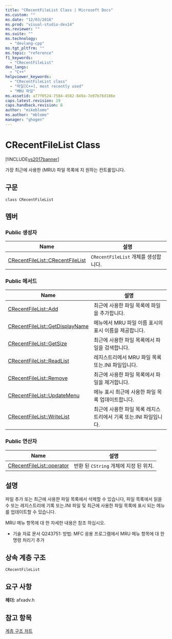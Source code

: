 ```yaml
---
title: "CRecentFileList Class | Microsoft Docs"
ms.custom: ""
ms.date: "12/03/2016"
ms.prod: "visual-studio-dev14"
ms.reviewer: ""
ms.suite: ""
ms.technology: 
  - "devlang-cpp"
ms.tgt_pltfrm: ""
ms.topic: "reference"
f1_keywords: 
  - "CRecentFileList"
dev_langs: 
  - "C++"
helpviewer_keywords: 
  - "CRecentFileList class"
  - "파일[C++], most recently used"
  - "MRU 파일"
ms.assetid: a77f0524-7584-4582-849a-7e97b76d186e
caps.latest.revision: 19
caps.handback.revision: 8
author: "mikeblome"
ms.author: "mblome"
manager: "ghogen"
---
```

# CRecentFileList Class
[!INCLUDE[vs2017banner](../../assembler/inline/includes/vs2017banner.md)]

가장 최근에 사용한 \(MRU\) 파일 목록에 지 원하는 컨트롤입니다.  
  
## 구문  
  
```  
class CRecentFileList  
```  
  
## 멤버  
  
### Public 생성자  
  
|Name|설명|  
|----------|--------|  
|[CRecentFileList::CRecentFileList](../Topic/CRecentFileList::CRecentFileList.md)|`CRecentFileList` 개체를 생성합니다.|  
  
### Public 메서드  
  
|Name|설명|  
|----------|--------|  
|[CRecentFileList::Add](../Topic/CRecentFileList::Add.md)|최근에 사용한 파일 목록에 파일을 추가합니다.|  
|[CRecentFileList::GetDisplayName](../Topic/CRecentFileList::GetDisplayName.md)|메뉴에서 MRU 파일 이름 표시의 표시 이름을 제공합니다.|  
|[CRecentFileList::GetSize](../Topic/CRecentFileList::GetSize.md)|최근에 사용한 파일 목록에서 파일을 검색합니다.|  
|[CRecentFileList::ReadList](../Topic/CRecentFileList::ReadList.md)|레지스트리에서 MRU 파일 목록 또는.INI 파일입니다.|  
|[CRecentFileList::Remove](../Topic/CRecentFileList::Remove.md)|최근에 사용한 파일 목록에서 파일을 제거합니다.|  
|[CRecentFileList::UpdateMenu](../Topic/CRecentFileList::UpdateMenu.md)|메뉴 표시 최근에 사용한 파일 목록 업데이트합니다.|  
|[CRecentFileList::WriteList](../Topic/CRecentFileList::WriteList.md)|최근에 사용한 파일 목록 레지스트리에서 기록 또는.INI 파일입니다.|  
  
### Public 연산자  
  
|Name|설명|  
|----------|--------|  
|[CRecentFileList::operator](../Topic/CRecentFileList::operator.md)|반환 된 `CString` 개체에 지정 된 위치.|  
  
## 설명  
 파일 추가 또는 최근에 사용한 파일 목록에서 삭제할 수 있습니다, 파일 목록에서 읽을 수 또는 레지스트리에 기록 또는.INI 파일 및 최근에 사용한 파일 목록에 표시 되는 메뉴를 업데이트할 수 있습니다.  
  
 MRU 메뉴 항목에 대 한 자세한 내용은 참조 하십시오.  
  
-   기술 자료 문서 Q243751: 방법: MFC 응용 프로그램에서 MRU 메뉴 항목에 대 한 명령 처리기 추가  
  
## 상속 계층 구조  
 `CRecentFileList`  
  
## 요구 사항  
 **헤더:**  afxadv.h  
  
## 참고 항목  
 [계층 구조 차트](../../mfc/hierarchy-chart.md)